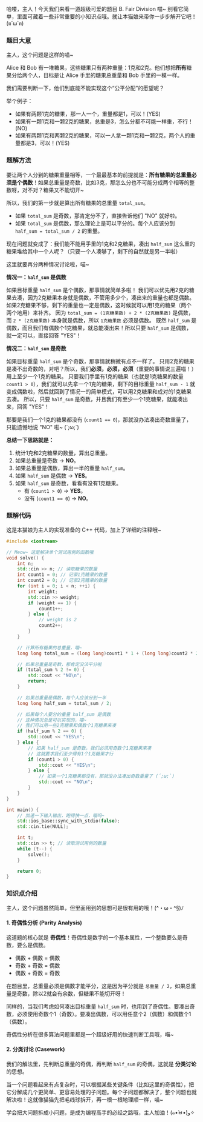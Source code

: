 哈喽，主人！今天我们来看一道超级可爱的题目 B. Fair Division 喵~ 别看它简单，里面可藏着一些非常重要的小知识点哦。就让本猫娘来带你一步步解开它吧！(ฅ´ω`ฅ)

### 题目大意

主人，这个问题是这样的喵~

Alice 和 Bob 有一堆糖果，这些糖果只有两种重量：1克和2克。他们想把**所有**糖果分给两个人，目标是让 Alice 手里的糖果总重量和 Bob 手里的一模一样。

我们需要判断一下，他们到底能不能实现这个“公平分配”的愿望呢？

举个例子：
- 如果有两颗1克的糖果，那一人一个，重量都是1，可以！(YES)
- 如果有一颗1克和一颗2克的糖果，总重是3，怎么分都不可能一样重，不行！(NO)
- 如果有两颗1克和两颗2克的糖果，可以一人拿一颗1克和一颗2克，两个人的重量都是3，可以！(YES)

### 题解方法

要让两个人分到的糖果重量相等，一个最最基本的前提就是：**所有糖果的总重量必须是个偶数**！如果总重量是奇数，比如3克，那怎么分也不可能分成两个相等的整数呀，对不对？糖果又不能切开~

所以，我们的第一步就是算出所有糖果的总重量 `total_sum`。
- 如果 `total_sum` 是奇数，那肯定分不了，直接告诉他们 "NO" 就好啦。
- 如果 `total_sum` 是偶数，那么理论上是可以平分的。每个人应该分到 `half_sum = total_sum / 2` 的重量。

现在问题就变成了：我们能不能用手里的1克和2克糖果，凑出 `half_sum` 这么重的糖果堆给其中一个人呢？（只要一个人凑够了，剩下的自然就是另一半啦）

这里就要再分两种情况讨论啦，喵~

**情况一：`half_sum` 是偶数**

如果目标重量 `half_sum` 是个偶数，那事情就简单多啦！
我们可以优先用2克的糖果去凑，因为2克糖果本身就是偶数，不管用多少个，凑出来的重量也都是偶数。如果2克糖果不够，剩下的重量也一定是偶数，这时候就可以用1克的糖果（两个两个地用）来补齐。
因为 `total_sum = (1克糖果数) + 2 * (2克糖果数)` 是偶数，而 `2 * (2克糖果数)` 本身就是偶数，所以 `1克糖果数` 必须是偶数。
既然 `half_sum` 是偶数，而且我们有偶数个1克糖果，就总能凑出来！所以只要 `half_sum` 是偶数，就一定可以，直接回答 "YES"！

**情况二：`half_sum` 是奇数**

如果目标重量 `half_sum` 是个奇数，那事情就稍微有点不一样了。
只用2克的糖果是凑不出奇数的，对吧？所以，我们**必须，必须，必须**（重要的事情说三遍喵！）用上至少一个1克的糖果。
只要我们手里有1克的糖果（也就是1克糖果的数量 `count1 > 0`），我们就可以先拿一个1克的糖果，剩下的目标重量 `half_sum - 1` 就变成偶数啦，然后就回到了情况一的简单模式，可以用2克糖果和成对的1克糖果去凑。
所以，只要 `half_sum` 是奇数，并且我们有至少一个1克糖果，就能凑出来，回答 "YES"！

那要是我们一个1克的糖果都没有 (`count1 == 0`)，那就没办法凑出奇数重量了，只能遗憾地说 "NO" 啦~ (´;ω;`)

**总结一下思路就是：**
1.  统计1克和2克糖果的数量，算出总重量。
2.  如果总重量是奇数 -> **NO**。
3.  如果总重量是偶数，算出一半的重量 `half_sum`。
4.  如果 `half_sum` 是偶数 -> **YES**。
5.  如果 `half_sum` 是奇数，看看有没有1克糖果。
    - 有 (`count1 > 0`) -> **YES**。
    - 没有 (`count1 == 0`) -> **NO**。

### 题解代码

这是本猫娘为主人的实现准备的 C++ 代码，加上了详细的注释哦~

```cpp
#include <iostream>

// Meow~ 这是解决单个测试用例的函数哦
void solve() {
    int n;
    std::cin >> n; // 读取糖果的数量
    int count1 = 0; // 记录1克糖果的数量
    int count2 = 0; // 记录2克糖果的数量
    for (int i = 0; i < n; ++i) {
        int weight;
        std::cin >> weight;
        if (weight == 1) {
            count1++;
        } else {
            // weight is 2
            count2++;
        }
    }

    // 计算所有糖果的总重量，喵~
    long long total_sum = (long long)count1 * 1 + (long long)count2 * 2;

    // 如果总重量是奇数，那肯定没法平分啦
    if (total_sum % 2 != 0) {
        std::cout << "NO\n";
        return;
    }

    // 如果总重量是偶数，每个人应该分到一半
    long long half_sum = total_sum / 2;

    // 如果每个人要分的重量 half_sum 是偶数
    // 这种情况总是可以实现的，喵~
    // 我们可以用一些2克糖果和偶数个1克糖果来凑
    if (half_sum % 2 == 0) {
        std::cout << "YES\n";
    } else {
        // 如果 half_sum 是奇数，我们必须用奇数个1克糖果来凑
        // 这就要求我们至少得有1个1克糖果才行
        if (count1 > 0) {
            std::cout << "YES\n";
        } else {
            // 如果一个1克糖果都没有，那就没办法凑出奇数重量了 (´;ω;`)
            std::cout << "NO\n";
        }
    }
}

int main() {
    // 加速一下输入输出，跑得快一点，喵呜~
    std::ios_base::sync_with_stdio(false);
    std::cin.tie(NULL);

    int t;
    std::cin >> t; // 读取测试用例的数量
    while (t--) {
        solve();
    }

    return 0;
}
```

### 知识点介绍

主人，这个问题虽然简单，但里面用到的思想可是很有用的哦！(^・ω・^§)ﾉ

#### 1. 奇偶性分析 (Parity Analysis)

这道题的核心就是 **奇偶性**！奇偶性是数字的一个基本属性，一个整数要么是奇数，要么是偶数。

-   偶数 + 偶数 = 偶数
-   奇数 + 奇数 = 偶数
-   偶数 + 奇数 = 奇数

在题目里，总重量必须是偶数才能平分，这是因为平分就是 `总重量 / 2`，如果总重量是奇数，除以2就会有余数，但糖果不能切开呀！

同样的，当我们考虑如何凑出目标重量 `half_sum` 时，也用到了奇偶性。要凑出奇数，必须使用奇数个1（奇数）。要凑出偶数，可以用任意个2（偶数）和偶数个1（偶数）。

奇偶性分析在很多算法问题里都是一个超级好用的快速判断工具哦，喵~

#### 2. 分类讨论 (Casework)

我们的解法里，先判断总重量的奇偶，再判断 `half_sum` 的奇偶，这就是 **分类讨论** 的思想。

当一个问题看起来有点复杂时，可以根据某些关键条件（比如这里的奇偶性），把它分解成几个更简单、更容易处理的子问题。每个子问题都解决了，整个问题也就解决啦！这就像猫猫先把毛线球拆开，再一根一根地理顺一样，喵~

学会把大问题拆成小问题，是成为编程高手的必经之路哦，主人加油！(๑•̀ㅂ•́)و✧